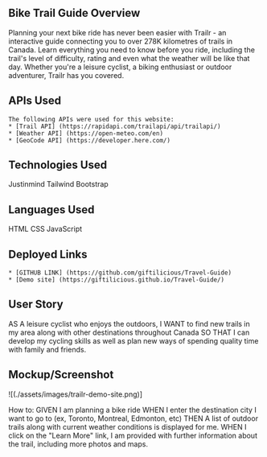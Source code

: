 ## Bike Trail Guide Overview

Planning your next bike ride has never been easier with Trailr - an interactive guide connecting you to over 278K kilometres of trails in Canada. Learn everything you need to know before you ride, including the trail's level of difficulty, rating and even what the weather will be like that day. Whether you're a leisure cyclist, a biking enthusiast or outdoor adventurer, Trailr has you covered. 

## APIs Used
```
The following APIs were used for this website:
* [Trail API] (https://rapidapi.com/trailapi/api/trailapi/)
* [Weather API] (https://open-meteo.com/en)
* [GeoCode API] (https://developer.here.com/)
```

## Technologies Used

Justinmind
Tailwind
Bootstrap


## Languages Used

HTML
CSS
JavaScript

## Deployed Links
```
* [GITHUB LINK] (https://github.com/giftilicious/Travel-Guide)
* [Demo site] (https://giftilicious.github.io/Travel-Guide/)
```

## User Story

AS A leisure cyclist who enjoys the outdoors,
I WANT to find new trails in my area along with other destinations throughout Canada 
SO THAT I can develop my cycling skills as well as plan new ways of spending quality time with family and friends.

## Mockup/Screenshot
![(./assets/images/trailr-demo-site.png)]


How to: 
GIVEN I am planning a bike ride
WHEN I enter the destination city I want to go to (ex, Toronto, Montreal, Edmonton, etc)
THEN A list of outdoor trails along with current weather conditions is displayed for me.
WHEN I click on the "Learn More" link, I am provided with further information about the trail, including more photos and maps. 


